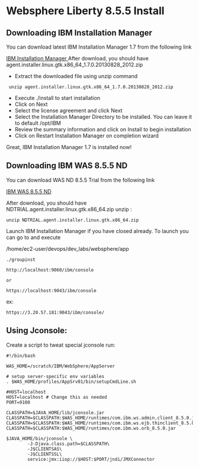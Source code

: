 # Websphere Liberty 8.5.5 Install

## Downloading IBM Installation Manager

You can download latest IBM Installation Manager 1.7 from the following link

[IBM Installation Manager ](http://www.ibm.com/support/fixcentral/swg/quickorder?parent=ibm/Rational&product=ibm/Rational/IBM+Installation+Manager&release=1.7.0.0&platform=All&function=fixId&fixids=1.7.0.0-Rational-IBMIM-LINUX-X86_64-20130828_2012&useReleaseAsTarget=true)
After download, you should have agent.installer.linux.gtk.x86_64_1.7.0.20130828_2012.zip

* Extract the downloaded file using unzip command
```
 unzip agent.installer.linux.gtk.x86_64_1.7.0.20130828_2012.zip
 ```
 
   * Execute ./install to start installation
   * Click on Next
   * Select the license agreement and click Next
   * Select the Installation Manager Directory to be installed. You can leave it to default /opt/IBM
   * Review the summary information and click on Install to begin installation
   * Click on Restart Installation Manager on completion wizard

Great, IBM Installation Manager 1.7 is installed now!
 
 
 
 ## Downloading IBM WAS 8.5.5 ND

 You can download WAS ND 8.5.5 Trial from the following link
 
[IBM WAS 8.5.5 ND](https://iwm.dhe.ibm.com/sdfdl/v2/regs2/duffys1/was855trials/nd_im/Xa.2/Xb.d9Tdgwrrmy0rKyzq4UFVZgksW2aApNe7a2d2c5ZwbCQ/Xc.nd_im/NDTRIAL.agent.installer.linux.gtk.x86_64.zip/Xd./Xf.LPr.D1vc/Xg.10561801/Xi.swerpws-wasndim85/XY.regsrvs/XZ.Pp_G63bdEWowuJU7jO_LxpqDfz0/NDTRIAL.agent.installer.linux.gtk.x86_64.zip)

After download, you should have  NDTRIAL.agent.installer.linux.gtk.x86_64.zip 
unzip :
```
unzip NDTRIAL.agent.installer.linux.gtk.x86_64.zip
```
Launch IBM Installation Manager if you have closed already. To launch you can go to and execute

/home/ec2-user/devops/dev_labs/websphere/app
```
./groupinst
```
   

    http://localhost:9060/ibm/console

    or

    https://localhost:9043/ibm/console
ex:
   ```
   https://3.20.57.181:9043/ibm/console/
   
   ```
   
   
   
   
   
  

## Using Jconsole:

Create a script to tweat special jconsole run:

```
#!/bin/bash
 
WAS_HOME=/scratch/IBM/WebSphere/AppServer
 
# setup server-specific env variables
. $WAS_HOME/profiles/AppSrv01/bin/setupCmdLine.sh
 
#HOST=localhost
HOST=localhost # Change this as needed
PORT=9100
 
CLASSPATH=$JAVA_HOME/lib/jconsole.jar
CLASSPATH=$CLASSPATH:$WAS_HOME/runtimes/com.ibm.ws.admin.client_8.5.0.jar
CLASSPATH=$CLASSPATH:$WAS_HOME/runtimes/com.ibm.ws.ejb.thinclient_8.5.0.jar
CLASSPATH=$CLASSPATH:$WAS_HOME/runtimes/com.ibm.ws.orb_8.5.0.jar
 
$JAVA_HOME/bin/jconsole \
        -J-Djava.class.path=$CLASSPATH\
        -J$CLIENTSAS\
        -J$CLIENTSSL\
        service:jmx:iiop://$HOST:$PORT/jndi/JMXConnector
```
